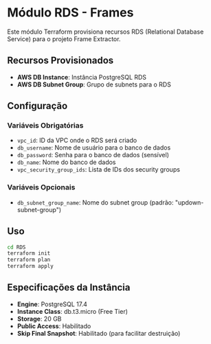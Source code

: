 # Módulo RDS - Frames

Este módulo Terraform provisiona recursos RDS (Relational Database Service) para o projeto Frame Extractor.

## Recursos Provisionados

- **AWS DB Instance**: Instância PostgreSQL RDS
- **AWS DB Subnet Group**: Grupo de subnets para o RDS

## Configuração

### Variáveis Obrigatórias

- `vpc_id`: ID da VPC onde o RDS será criado
- `db_username`: Nome de usuário para o banco de dados
- `db_password`: Senha para o banco de dados (sensível)
- `db_name`: Nome do banco de dados
- `vpc_security_group_ids`: Lista de IDs dos security groups

### Variáveis Opcionais

- `db_subnet_group_name`: Nome do subnet group (padrão: "updown-subnet-group")

## Uso

```bash
cd RDS
terraform init
terraform plan
terraform apply
```

## Especificações da Instância

- **Engine**: PostgreSQL 17.4
- **Instance Class**: db.t3.micro (Free Tier)
- **Storage**: 20 GB
- **Public Access**: Habilitado
- **Skip Final Snapshot**: Habilitado (para facilitar destruição) 